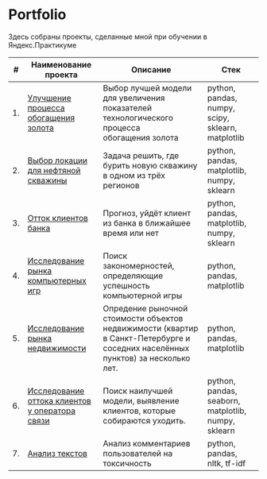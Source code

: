 # Portfolio

Здесь собраны проекты, сделанные мной при обучении в Яндекс.Практикуме

| #    | Наименование проекта                | Описание                                                     | Стек                                                         |
| ---- | ------------------------------------------------------------ | ------------------------------------------------------------ | ------------------------------------------------------------ |
| 1.   | [Улучшение процесса обогащения золота](https://github.com/NatalyYash/Portfolio/tree/5668b560fba163a54c90fcab42feaf48945a85db/Gold%20recovery) | Выбор лучшей модели для увеличения <br/>показателей технологического процесса <br/>обогащения золота | python, pandas, numpy, scipy, sklearn, matplotlib       |
| 2.   | [Выбор локации для нефтяной скважины](https://github.com/NatalyYash/Portfolio/tree/5668b560fba163a54c90fcab42feaf48945a85db/%D0%A1hoosing%20a%20location%20for%20an%20oil%20well) | Задача решить, где бурить новую скважину в одном из трёх регионов | python, pandas, matplotlib, numpy, sklearn |
| 3.   | [Отток клиентов банка](https://github.com/NatalyYash/Portfolio/tree/5668b560fba163a54c90fcab42feaf48945a85db/Outflow%20of%20bank%20customers) | Прогноз, уйдёт клиент из банка в ближайшее время или нет             | python, pandas, matplotlib, numpy, sklearn |
| 4.   | [Исследование рынка компьютерных игр](https://github.com/NatalyYash/Portfolio/tree/6a9ce45ea8aaa9d5f68aedb0a8fa3ee0709c1084/Games_market_reseach) | Поиск закономерностей, определяющие успешность компьютерной игры             | python, pandas, matplotlib |
| 5.   | [Исследование рынка недвижимости](https://github.com/NatalyYash/Portfolio/tree/6a9ce45ea8aaa9d5f68aedb0a8fa3ee0709c1084/Real_estate_market_research) | Опредение рыночной стоимости объектов недвижимости (квартир в Санкт-Петербурге и соседних населённых пунктов) за несколько лет.             | python, pandas, matplotlib |
| 6.   | [Исследование оттока клиентов у оператора связи](https://github.com/NatalyYash/Portfolio/tree/7ff71ab89ceaee0f604c426670d793c8d0b4912f/Outflow%20of%20provider) | Поиск наилучшей модели, выявление клиентов, которые собираются уходить.             | python, pandas, seaborn, matplotlib, numpy, sklearn|
| 7.   | [Анализ текстов](https://github.com/aq2003/Portfolio/tree/main/Analyzing%20Texts) | Анализ комментариев пользователей на токсичность             | python, pandas, nltk, tf-idf |
